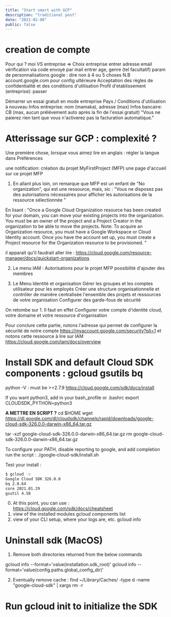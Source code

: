```yaml
---
title: "Start smart with GCP"
description: "traditional post"
date: "2021-02-08"
public: false
---
```

# creation de compte
Pour qui ? 
moi VS entreprise => Choix entreprise
entrer adresse email
vérification via code envoyé par mail
entrer age, genre (tel facultatif)
param de personnalisations google : dire non à 4 ou 5 choses
N.B account.google.com pour config ultérieure
Acceptation des règles de confidentialité et des conditions d'utilisation
Profil d'etablissement (entreprise): passer

Démarrer un essai gratuit en mode entreprise
Pays / Conditions d'utilisation à nouveau
Infos entreprise: nom (mamaka), adresse (max)
Infos bancaire: CB (max, aucun prélévement auto après la fin de l'essai gratuit)
"Vous ne paierez rien tant que vous n'activerez pas la facturation automatique."

# Atterissage sur GCP : complexité ?
Une première chose, lorsque vous aimez lire en anglais : régler la langue dans Préférences

une notification: création du projet MyFirstProject (MFP)
une page d'accueil sur ce projet MFP
1. En allant plus loin, on remarque que MFP est un enfant de "No organization", qui est une ressource, 
mais, sic :
"Vous ne disposez pas des autorisations nécessaires pour afficher les autorisations de la ressource sélectionnée "

En lisant : 
"Once a Google Cloud Organization resource has been created for your domain, you can move your existing projects into the organization. You must be an owner of the project and a Project Creator in the organization to be able to move the projects.
Note: To acquire an Organization resource, you must have a Google Workspace or Cloud Identity account. Once you have the account set up, you must create a Project resource for the Organization resource to be provisioned. "

il apparait qu'il faudrait aller lire :
https://cloud.google.com/resource-manager/docs/quickstart-organizations

2. Le menu IAM : Autorisations pour le projet MFP
possibilité d'ajouter des membres

3. Le Menu Identité et organisation 
    Gérer les groupes et les comptes utilisateur pour les employés
    Créer une structure organisationnelle et contrôler de manière centralisée l'ensemble des projets et ressources de votre organisation
    Configurer des garde-fous de sécurité

On retombe sur 1. Il faut en effet 
    Configurer votre compte d'identité cloud, votre domaine et votre ressource d'organisation 

Pour conclure cette partie, notons l'adresse qui permet de configurer la sécurité de notre compte
https://myaccount.google.com/security?pli=1
et notons cette ressource à lire sur IAM
https://cloud.google.com/iam/docs/overview

# Install SDK and default Cloud SDK components : gcloud gsutils bq
python -V : must be >=2.7.9
https://cloud.google.com/sdk/docs/install

If you want python3, add in your bash_profile or .bashrc
export CLOUDSDK_PYTHON=python3

**A METTRE EN SCRIPT ?**
cd $HOME
wget https://dl.google.com/dl/cloudsdk/channels/rapid/downloads/google-cloud-sdk-326.0.0-darwin-x86_64.tar.gz

tar -xzf google-cloud-sdk-326.0.0-darwin-x86_64.tar.gz
rm google-cloud-sdk-326.0.0-darwin-x86_64.tar.gz 

To configure your PATH, disable reporting to google, and add completion
run the script  :
./google-cloud-sdk/install.sh

Test your install : 
```bash
$ gcloud -v
Google Cloud SDK 326.0.0
bq 2.0.64
core 2021.01.29
gsutil 4.58
```
0. At this point, you can use : 
https://cloud.google.com/sdk/docs/cheatsheet
1. view of the installed modules
gcloud components list
2. view of your CLI setup, where your logs are, etc.
gcloud info 

# Uninstall sdk (MacOS)
1. Remove both directories returned from the below commands

 gcloud info --format='value(installation.sdk_root)'
 gcloud info --format='value(config.paths.global_config_dir)'


2. Eventually remove cache :
 find ~/Library/Caches/ -type d -name "google-cloud-sdk" | xargs rm -r

 # Run gcloud init to initialize the SDK